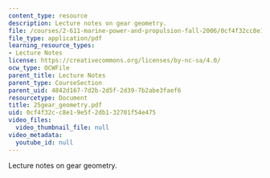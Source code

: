 ```yaml
---
content_type: resource
description: Lecture notes on gear geometry.
file: /courses/2-611-marine-power-and-propulsion-fall-2006/0cf4f32cc8e19e5f2db132701f54e475_25gear_geometry.pdf
file_type: application/pdf
learning_resource_types:
- Lecture Notes
license: https://creativecommons.org/licenses/by-nc-sa/4.0/
ocw_type: OCWFile
parent_title: Lecture Notes
parent_type: CourseSection
parent_uid: 4842d167-7d2b-2d5f-2d39-7b2abe3faef6
resourcetype: Document
title: 25gear_geometry.pdf
uid: 0cf4f32c-c8e1-9e5f-2db1-32701f54e475
video_files:
  video_thumbnail_file: null
video_metadata:
  youtube_id: null
---
```

Lecture notes on gear geometry.